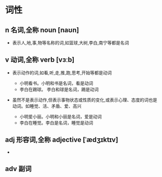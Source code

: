 # 词性

## n 名词,全称 noun **[naʊn]**

- 表示人,地,事,物等名称的词,如篮球,大树,李白,南宁等都是名词

## v 动词,全称 verb **[vɜːb]**

- 表示动作的词,如看,听,走,推,跑,思考,开始等都是动词

  - 小明看书。小明和书是名词，看是动词
  - 李白在踢球。 李白和球是名词，踢是动词

- 虽然不是表示动作,但表示事物状态或性质的变化,或表示心理、态度的词也是动词。如睡觉、活、矛盾、爱、高兴

  - 小明爱小丽。小明和小丽是名词，爱是动词
  - 李白在睡觉。李白是名词，睡觉是动词

## adj 形容词,全称 adjective **[ˈædʒɪktɪv]**

-

## adv 副词

